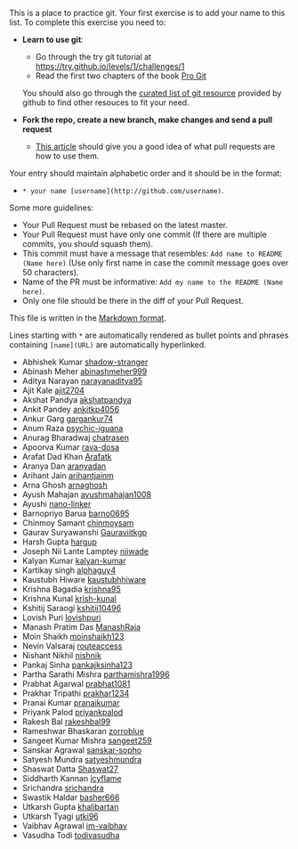 This is a place to practice git. Your first exercise is to add your name to this list.
To complete this exercise you need to:

- **Learn to use git**:
  - Go through the try git tutorial at https://try.github.io/levels/1/challenges/1
  - Read the first two chapters of the book [Pro Git](http://git-scm.com/book/en/v2)

  You should also go through the [curated list of git
resource](https://help.github.com/articles/good-resources-for-learning-git-and-github/) provided by github to find other resouces to fit your need.

- **Fork the repo, create a new branch, make changes and send a pull request**
  - [This article](https://help.github.com/articles/using-pull-requests/) should give you a good idea of what pull requests are how to use them.


Your entry should maintain alphabetic order and it should be in the format:

- `* your name [username](http://github.com/username)`.  

Some more guidelines:

* Your Pull Request must be rebased on the latest master.
* Your Pull Request must have only one commit (If there are multiple commits, you should squash them).
* This commit must have a message that resembles: `Add name to README (Name here)` (Use only first name in case the commit message goes over 50 characters).
* Name of the PR must be informative: `Add my name to the README (Name here)`.
* Only one file should be there in the diff of your Pull Request.

This file is written in the [Markdown format](https://guides.github.com/features/mastering-markdown/).

Lines starting with `*` are automatically rendered as bullet points and phrases containing `[name](URL)` are automatically hyperlinked.
<!--ALPHA-->
* Abhishek Kumar [shadow-stranger](http://github.com/shadow-stranger)
* Abinash Meher [abinashmeher999](http://github.com/abinashmeher999)
* Aditya Narayan [narayanaditya95](http://github.com/narayanaditya95)
* Ajit Kale [ajit2704](http://github.com/ajit2704)
* Akshat Pandya [akshatpandya](https://github.com/akshatpandya)
* Ankit Pandey [ankitkp4056](https://github.com/ankitkp4056)
* Ankur Garg [gargankur74](https://github.com/gargankur74)
* Anum Raza [psychic-iguana](http://github.com/psychic-iguana)
* Anurag Bharadwaj [chatrasen](http://github.com/chatrasen)
* Apoorva Kumar [rava-dosa](https://github.com/rava-dosa)
* Arafat Dad Khan [Arafatk](https://github.com/Arafatk)
* Aranya Dan [aranyadan](http://github.com/aranyadan)
* Arihant Jain [arihantjainm](https://github.com/arihantjainm)
* Arna Ghosh [arnaghosh](http://github.com/arnaghosh)
* Ayush Mahajan [ayushmahajan1008](https://github.com/ayushmahajan1008)
* Ayushi [nano-linker](https://github.com/nano-linker)
* Barnopriyo Barua [barno0695](http://github.com/barno0695)
* Chinmoy Samant [chinmoysam](https://github.com/chinmoysam)
* Gaurav Suryawanshi [Gauraviitkgp](https://github.com/Gauraviitkgp)
* Harsh Gupta [hargup](http://github.com/hargup)
* Joseph Nii Lante Lamptey [niiwade](https://github.com/niiwade)
* Kalyan Kumar [kalyan-kumar](http://github.com/kalyan-kumar)
* Kartikay singh [alphaguy4](http://github.com/alphaguy4)
* Kaustubh Hiware [kaustubhhiware](https://github.com/kaustubhhiware)
* Krishna Bagadia [krishna95](http://github.com/krishna95)
* Krishna Kunal [krish-kunal](http://github.com/krish-kunal)
* Kshitij Saraogi [kshitij10496](https://github.com/kshitij10496)
* Lovish Puri [lovishpuri](http:/github.com/lovishpuri)
* Manash Pratim Das [ManashRaja](http://github.com/Manashraja)
* Moin Shaikh [moinshaikh123](http://github.com/moinshaikh123)
* Nevin Valsaraj [routeaccess](http://github.com/routeaccess)
* Nishant Nikhil [nishnik](http://github.com/nishnik)
* Pankaj Sinha [pankajksinha123](https://github.com/pankajksinha123)
* Partha Sarathi Mishra [parthamishra1996](http://github.com/parthamishra1996)
* Prabhat Agarwal [prabhat1081](http://github.com/prabhat1081)
* Prakhar Tripathi [prakhar1234](https://github.com/prakhar1234)
* Pranai Kumar [pranaikumar](http://github.com/pranaikumar)
* Priyank Palod [priyankpalod](https://github.com/priyankpalod)
* Rakesh Bal [rakeshbal99](https://github.com/rakeshbal99)
* Rameshwar Bhaskaran [zorroblue](https://github.com/zorroblue)
* Sangeet Kumar Mishra [sangeet259](https://github.com/sangeet259)
* Sanskar Agrawal [sanskar-sopho](https://github.com/sanskar-sopho)
* Satyesh Mundra [satyeshmundra](https://github.com/satyeshmundra)
* Shaswat Datta [Shaswat27](http://github.com/Shaswat27) 
* Siddharth Kannan [icyflame](http://github.com/icyflame)
* Srichandra [srichandra](https://github.com/srichandra)
* Swastik Haldar [basher666](https://github.com/basher666)
* Utkarsh Gupta [khalibartan](https://github.com/khalibartan)
* Utkarsh Tyagi [utki96](https://github.com/utki96)
* Vaibhav Agrawal [im-vaibhav](https://github.com/im-vaibhav)
* Vasudha Todi [todivasudha](https://github.com/todivasudha)

<!--ALPHAEND-->
